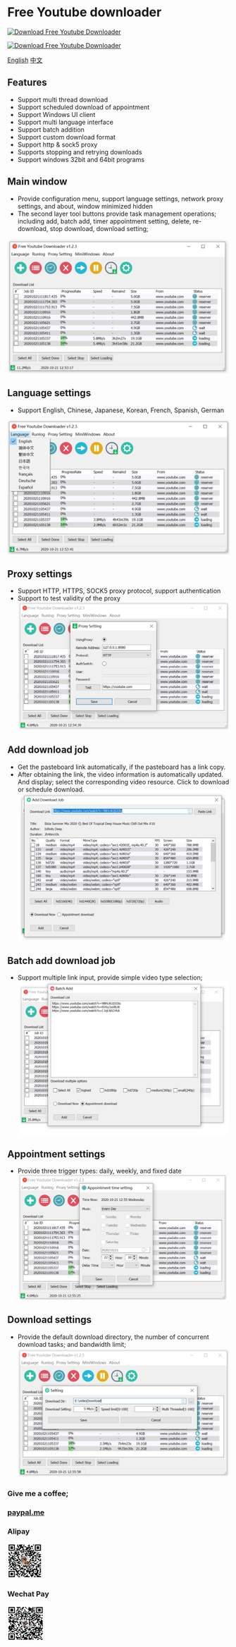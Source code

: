 # Free Youtube downloader

[![Download Free Youtube Downloader](https://a.fsdn.com/con/app/sf-download-button)](https://sourceforge.net/projects/free-youtube-downloader/files/latest/download)

[![Download Free Youtube Downloader](https://img.shields.io/sourceforge/dm/free-youtube-downloader.svg)](https://sourceforge.net/projects/free-youtube-downloader/files/latest/download)


[English](./README.md)
[中文](./README_ZH_CN.md) 

## Features
- Support multi thread download
- Support scheduled download of appointment
- Support Windows UI client
- Support multi language interface
- Support batch addition
- Support custom download format
- Support http & sock5 proxy
- Supports stopping and retrying downloads
- Support windows 32bit and 64bit programs

## Main window

- Provide configuration menu, support language settings, network proxy settings, and about, window minimized hidden
- The second layer tool buttons provide task management operations; including add, batch add, timer appointment setting, delete, re-download, stop download, download setting;

![](./docs/001.PNG)

## Language settings
- Support English, Chinese, Japanese, Korean, French, Spanish, German

![](./docs/002.png)

## Proxy settings
- Support HTTP, HTTPS, SOCK5 proxy protocol, support authentication
- Support to test validity of the proxy
![](./docs/003.PNG)

## Add download job
- Get the pasteboard link automatically, if the pasteboard has a link copy.
- After obtaining the link, the video information is automatically updated. And display; select the corresponding video resource. Click to download or schedule download.
![](./docs/004.PNG)

## Batch add download job
- Support multiple link input, provide simple video type selection;
![](./docs/005.PNG)

## Appointment settings
- Provide three trigger types: daily, weekly, and fixed date
![](./docs/006.PNG)

## Download settings
- Provide the default download directory, the number of concurrent download tasks; and bandwidth limit;
![](./docs/007.PNG)

### Give me a coffee;

### [paypal.me](https://paypal.me/lixiangyun)

### Alipay
![](./youtube_win/static/sponsor1.jpg)

### Wechat Pay 
![](./youtube_win/static/sponsor2.jpg)
